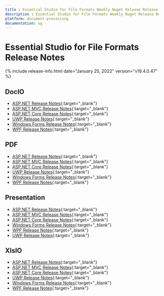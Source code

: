 ```yaml
---
title : Essential Studio for File Formats Weekly Nuget Release Release Notes  
description : Essential Studio for File Formats Weekly Nuget Release Release Notes  
platform: document-processing
documentation: ug
---
```


# Essential Studio for File Formats  Release Notes  

{% include release-info.html date="January 25, 2022" version="v19.4.0.47" %} 

## DocIO

* [ASP.NET Release Notes](/aspnet/release-notes/v19.4.0.47#docio){:target="_blank"}
* [ASP.NET MVC Release Notes](/aspnetmvc/release-notes/v19.4.0.47#docio){:target="_blank"}
* [ASP.NET Core Release Notes](/aspnet-core/release-notes/v19.4.0.47#docio){:target="_blank"}
* [UWP Release Notes](/uwp/release-notes/v19.4.0.47#docio){:target="_blank"}
* [Windows Forms Release Notes](/windowsforms/release-notes/v19.4.0.47#docio){:target="_blank"}
* [WPF Release Notes](/wpf/release-notes/v19.4.0.47#docio){:target="_blank"}


## PDF

* [ASP.NET Release Notes](/aspnet/release-notes/v19.4.0.47#pdf){:target="_blank"}
* [ASP.NET MVC Release Notes](/aspnetmvc/release-notes/v19.4.0.47#pdf){:target="_blank"}
* [ASP.NET Core Release Notes](/aspnet-core/release-notes/v19.4.0.47#pdf){:target="_blank"}
* [UWP Release Notes](/uwp/release-notes/v19.4.0.47#pdf){:target="_blank"}
* [Windows Forms Release Notes](/windowsforms/release-notes/v19.4.0.47#pdf){:target="_blank"}
* [WPF Release Notes](/wpf/release-notes/v19.4.0.47#pdf){:target="_blank"}


## Presentation

* [ASP.NET Release Notes](/aspnet/release-notes/v19.4.0.47#presentation){:target="_blank"}
* [ASP.NET MVC Release Notes](/aspnetmvc/release-notes/v19.4.0.47#presentation){:target="_blank"}
* [ASP.NET Core Release Notes](/aspnet-core/release-notes/v19.4.0.47#presentation){:target="_blank"}
* [Windows Forms Release Notes](/windowsforms/release-notes/v19.4.0.47#presentation){:target="_blank"}
* [WPF Release Notes](/wpf/release-notes/v19.4.0.47#presentation){:target="_blank"}
* [UWP Release Notes](/uwp/release-notes/v19.4.0.47#presentation){:target="_blank"}


## XlsIO

* [ASP.NET Release Notes](/aspnet/release-notes/v19.4.0.47#xlsio){:target="_blank"}
* [ASP.NET MVC Release Notes](/aspnetmvc/release-notes/v19.4.0.47#xlsio){:target="_blank"}
* [ASP.NET Core Release Notes](/aspnet-core/release-notes/v19.4.0.47#xlsio){:target="_blank"}
* [UWP Release Notes](/uwp/release-notes/v19.4.0.47#xlsio){:target="_blank"}
* [Windows Forms Release Notes](/windowsforms/release-notes/v19.4.0.47#xlsio){:target="_blank"}
* [WPF Release Notes](/wpf/release-notes/v19.4.0.47#xlsio){:target="_blank"}